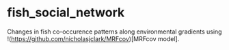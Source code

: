 # fish_social_network

Changes in fish co-occurence patterns along environmental gradients using !(https://github.com/nicholasjclark/MRFcov)[MRFcov model].
